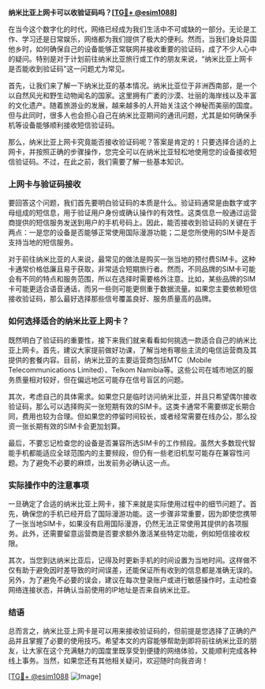 **纳米比亚上网卡可以收验证码吗？[[TG💪+ @esim1088](https://t.me/s/esim1088)]**

在当今这个数字化的时代，网络已经成为我们生活中不可或缺的一部分。无论是工作、学习还是日常娱乐，网络都为我们提供了极大的便利。然而，当我们身处异国他乡时，如何确保自己的设备能够正常联网并接收重要的验证码，成了不少人心中的疑问。特别是对于计划前往纳米比亚旅行或工作的朋友来说，“纳米比亚上网卡是否能收到验证码”这一问题尤为常见。

首先，让我们来了解一下纳米比亚的基本情况。纳米比亚位于非洲西南部，是一个以自然风光和野生动物闻名的国家。这里拥有广袤的沙漠、壮丽的海岸线以及丰富的文化遗产。随着旅游业的发展，越来越多的人开始关注这个神秘而美丽的国度。但与此同时，很多人也会担心自己在纳米比亚期间的通讯问题，尤其是如何确保手机等设备能够顺利接收短信验证码。

那么，纳米比亚上网卡究竟能否接收验证码呢？答案是肯定的！只要选择合适的上网卡，并按照正确的步骤操作，您完全可以在纳米比亚轻松地使用您的设备接收短信验证码。不过，在此之前，我们需要了解一些基本知识。

### 上网卡与验证码接收

要回答这个问题，我们首先要明白验证码的本质是什么。验证码通常是由数字或字母组成的短信息，用于验证用户身份或确认操作的有效性。这类信息一般通过运营商提供的短信服务发送到用户的手机号码上。因此，能否接收到验证码的关键在于两点：一是您的设备是否能够正常使用国际漫游功能；二是您所使用的SIM卡是否支持当地的短信服务。

对于前往纳米比亚的人来说，最常见的做法是购买一张当地的预付费SIM卡。这种卡通常价格低廉且易于获取，非常适合短期旅行者。然而，不同品牌的SIM卡可能会有不同的特点和服务范围，所以在选择时需要格外注意。比如，某些品牌的SIM卡可能更适合语音通话，而另一些则可能更侧重于数据流量。如果您主要依赖短信接收验证码，那么最好选择那些信号覆盖良好、服务质量高的品牌。

### 如何选择适合的纳米比亚上网卡？

既然明白了验证码的重要性，接下来我们就来看看如何挑选一款适合自己的纳米比亚上网卡。首先，建议大家提前做好功课，了解当地有哪些主流的电信运营商及其提供的套餐内容。目前，纳米比亚的主要运营商包括MTC（Mobile Telecommunications Limited）、Telkom Namibia等。这些公司在城市地区的服务质量相对较好，但在偏远地区可能存在信号盲区的问题。

其次，考虑自己的具体需求。如果您只是临时访问纳米比亚，并且只希望偶尔接收验证码，那么可以选择购买一张短期有效的SIM卡。这类卡通常不需要绑定长期合同，费用也较为合理。但如果您的停留时间较长，或者经常需要在线办公，那么投资一张长期有效的SIM卡会更加划算。

最后，不要忘记检查您的设备是否兼容所选SIM卡的工作频段。虽然大多数现代智能手机都能适应全球范围内的主要频段，但仍有一些老旧机型可能存在兼容性问题。为了避免不必要的麻烦，出发前务必确认这一点。

### 实际操作中的注意事项

一旦确定了合适的纳米比亚上网卡，接下来就是实际使用过程中的细节问题了。首先，确保您的手机已经开启了国际漫游功能。这一步骤非常重要，因为即使您携带了一张当地SIM卡，如果没有启用国际漫游，仍然无法正常使用其提供的各项服务。此外，还需要留意运营商是否要求额外激活某些特定功能，例如短信接收权限。

其次，当您到达纳米比亚后，记得及时更新手机的时间设置为当地时间。这样做不仅有助于避免因时差导致的时间误差，还能保证所有收到的信息都是准确无误的。另外，为了避免不必要的误会，建议在每次登录账户或进行敏感操作时，主动检查网络连接状态，并确认当前使用的IP地址是否来自纳米比亚。

### 结语

总而言之，纳米比亚上网卡是可以用来接收验证码的，但前提是您选择了正确的产品并且掌握了必要的使用技巧。希望本文的内容能够帮助到即将前往纳米比亚的朋友，让大家在这个充满魅力的国度里既享受到便捷的网络体验，又能顺利完成各种线上事务。当然，如果您还有其他相关疑问，欢迎随时向我咨询！

[[TG💪+ @esim1088](https://t.me/s/esim1088) ![Image](https://i.postimg.cc/4NQfJmqS/Snipaste-2025-05-13-00-14-12.png)]